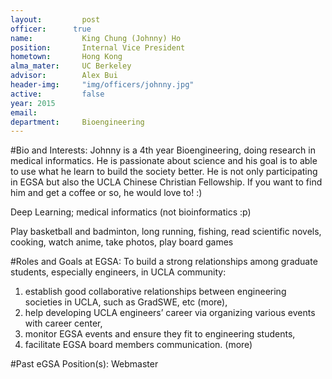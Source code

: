 ```yaml
---
layout:     	post
officer:      true
name:     	 	King Chung (Johnny) Ho
position: 		Internal Vice President
hometown: 		Hong Kong
alma_mater: 	UC Berkeley
advisor: 		Alex Bui
header-img: 	"img/officers/johnny.jpg"
active: 		false
year: 2015
email: 			
department: 	Bioengineering
---
```


#Bio and Interests:
Johnny is a 4th year Bioengineering, doing research in medical informatics. He is passionate about science and his goal is to able to use what he learn to build the society better. He is not only participating in EGSA but also the UCLA Chinese Christian Fellowship. If you want to find him and get a coffee or so, he would love to! :)

Deep Learning; medical informatics (not bioinformatics :p)

Play basketball and badminton, long running, fishing, read scientific novels, cooking, watch anime, take photos, play board games

#Roles and Goals at EGSA:
To build a strong relationships among graduate students, especially engineers, in UCLA community: 

1. establish good collaborative relationships between engineering societies in UCLA, such as GradSWE, etc (more), 
2. help developing UCLA engineers’ career via organizing various events with career center, 
3.  monitor EGSA events and ensure they fit to engineering students, 
4. facilitate EGSA board members communication. (more)

#Past eGSA Position(s):
Webmaster

